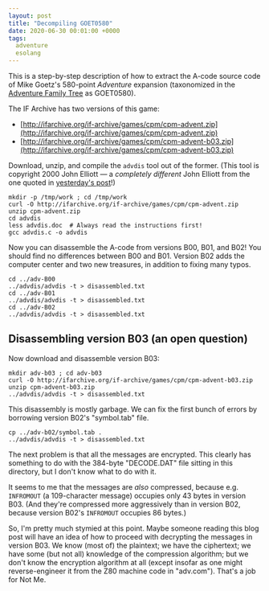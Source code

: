 ```yaml
---
layout: post
title: "Decompiling GOET0580"
date: 2020-06-30 00:01:00 +0000
tags:
  adventure
  esolang
---
```


This is a step-by-step description of how to extract the A-code source code of Mike Goetz's
580-point _Adventure_ expansion (taxonomized in the
[Adventure Family Tree](http://advent.jenandcal.familyds.org/) as GOET0580).

The IF Archive has two versions of this game:

* [http://ifarchive.org/if-archive/games/cpm/cpm-advent.zip](http://ifarchive.org/if-archive/games/cpm/cpm-advent.zip)
* [http://ifarchive.org/if-archive/games/cpm/cpm-advent-b03.zip](http://ifarchive.org/if-archive/games/cpm/cpm-advent-b03.zip)

Download, unzip, and compile the `advdis` tool out of the former. (This tool is
copyright 2000 John Elliott — a _completely different_ John Elliott from the one
quoted in [yesterday's post](/blog/2020/06/29/star-wars-ca/)!)

    mkdir -p /tmp/work ; cd /tmp/work
    curl -O http://ifarchive.org/if-archive/games/cpm/cpm-advent.zip
    unzip cpm-advent.zip
    cd advdis
    less advdis.doc  # Always read the instructions first!
    gcc advdis.c -o advdis

Now you can disassemble the A-code from versions B00, B01, and B02!
You should find no differences between B00 and B01. Version B02 adds the
computer center and two new treasures, in addition to fixing many typos.

    cd ../adv-B00
    ../advdis/advdis -t > disassembled.txt
    cd ../adv-B01
    ../advdis/advdis -t > disassembled.txt
    cd ../adv-B02
    ../advdis/advdis -t > disassembled.txt


## Disassembling version B03 (an open question)

Now download and disassemble version B03:

    mkdir adv-b03 ; cd adv-b03
    curl -O http://ifarchive.org/if-archive/games/cpm/cpm-advent-b03.zip
    unzip cpm-advent-b03.zip
    ../advdis/advdis -t > disassembled.txt

This disassembly is mostly garbage. We can fix the first bunch of errors
by borrowing version B02's "symbol.tab" file.

    cp ../adv-b02/symbol.tab .
    ../advdis/advdis -t > disassembled.txt

The next problem is that all the messages are encrypted. This clearly
has something to do with the 384-byte "DECODE.DAT" file sitting in this
directory, but I don't know what to do with it.

It seems to me that the messages are _also_ compressed, because e.g.
`INFROMOUT` (a 109-character message) occupies only 43 bytes in version B03.
(And they're compressed more aggressively than in version B02, because
version B02's `INFROMOUT` occupies 86 bytes.)

So, I'm pretty much stymied at this point. Maybe someone reading this blog post will have an idea of
how to proceed with decrypting the messages in version B03. We know (most of) the plaintext; we have
the ciphertext; we have some (but not all) knowledge of the compression algorithm; but we don't know
the encryption algorithm at all (except insofar as one might reverse-engineer it from the Z80 machine
code in "adv.com"). That's a job for Not Me.
